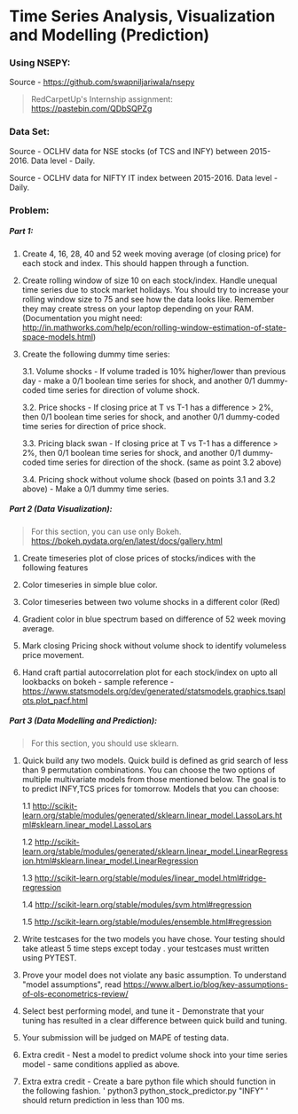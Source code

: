# Time Series Analysis, Visualization and Modelling (Prediction)


### Using NSEPY: 

Source - https://github.com/swapniljariwala/nsepy


> RedCarpetUp's Internship assignment: https://pastebin.com/QDbSQPZg


### Data Set:

Source - OCLHV data for NSE stocks (of TCS and INFY) between 2015-2016. Data level - Daily.

Source - OCLHV data for NIFTY IT index between 2015-2016. Data level - Daily.


### Problem:


##### Part 1:

1. Create 4, 16, 28, 40 and 52 week moving average (of closing price) for each stock and index. This should happen through a function.

2. Create rolling window of size 10 on each stock/index. Handle unequal time series due to stock market holidays. You should try to increase your rolling window size to 75 and see how the data looks like. Remember they may create stress on your laptop depending on your RAM. (Documentation you might need: http://in.mathworks.com/help/econ/rolling-window-estimation-of-state-space-models.html)

3. Create the following dummy time series:

    3.1. Volume shocks - If volume traded is 10% higher/lower than previous day - make a 0/1 boolean time series for shock, and another 0/1 dummy-coded time series for direction of volume shock.

    3.2. Price shocks - If closing price at T vs T-1 has a difference > 2%, then 0/1 boolean time series for shock, and another 0/1 dummy-coded time series for direction of price shock.

    3.3. Pricing black swan - If closing price at T vs T-1 has a difference > 2%, then 0/1 boolean time series for shock, and another 0/1 dummy-coded time series for direction of the shock. (same as point 3.2 above)

    3.4. Pricing shock without volume shock (based on points 3.1 and 3.2 above) - Make a 0/1 dummy time series.


##### Part 2 (Data Visualization):

> For this section, you can use only Bokeh. https://bokeh.pydata.org/en/latest/docs/gallery.html

1. Create timeseries plot of close prices of stocks/indices with the following features

2. Color timeseries in simple blue color.

3. Color timeseries between two volume shocks in a different color (Red)

4. Gradient color in blue spectrum based on difference of 52 week moving average.

5. Mark closing Pricing shock without volume shock to identify volumeless price movement.

6. Hand craft partial autocorrelation plot for each stock/index on upto all lookbacks on bokeh - sample reference - https://www.statsmodels.org/dev/generated/statsmodels.graphics.tsaplots.plot_pacf.html


##### Part 3 (Data Modelling and Prediction):

> For this section, you should use sklearn.

1. Quick build any two models. Quick build is defined as grid search of less than 9 permutation combinations. You can choose the two options of multiple multivariate models from those mentioned below. The goal is to to predict INFY,TCS prices for tomorrow. Models that you can choose:

    1.1 http://scikit-learn.org/stable/modules/generated/sklearn.linear_model.LassoLars.html#sklearn.linear_model.LassoLars

    1.2 http://scikit-learn.org/stable/modules/generated/sklearn.linear_model.LinearRegression.html#sklearn.linear_model.LinearRegression

    1.3 http://scikit-learn.org/stable/modules/linear_model.html#ridge-regression

    1.4 http://scikit-learn.org/stable/modules/svm.html#regression

    1.5 http://scikit-learn.org/stable/modules/ensemble.html#regression

2. Write testcases for the two models you have chose. Your testing should take atleast 5 time steps except today . your testcases must written using PYTEST.

3. Prove your model does not violate any basic assumption. To understand "model assumptions", read https://www.albert.io/blog/key-assumptions-of-ols-econometrics-review/

4. Select best performing model, and tune it - Demonstrate that your tuning has resulted in a clear difference between quick build and tuning.

5. Your submission will be judged on MAPE of testing data.

6. Extra credit - Nest a model to predict volume shock into your time series model - same conditions applied as above.

7. Extra extra credit - Create a bare python file which should function in the following fashion. ' python3 python_stock_predictor.py "INFY" ' should return prediction in less than 100 ms.

